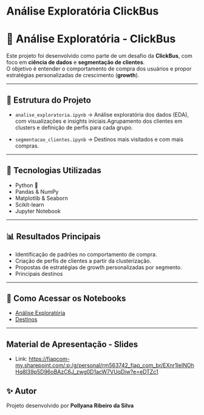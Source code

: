 # Análise Exploratória ClickBus
# 🚌 Análise Exploratória - ClickBus

Este projeto foi desenvolvido como parte de um desafio da **ClickBus**, com foco em **ciência de dados** e **segmentação de clientes**.  
O objetivo é entender o comportamento de compra dos usuários e propor estratégias personalizadas de crescimento (**growth**).

---

## 📂 Estrutura do Projeto

- `analise_exploratoria.ipynb` → Análise exploratória dos dados (EDA), com visualizações e insights iniciais.Agrupamento dos clientes em clusters e definição de perfis para cada grupo.  
  
- `segmentacao_clientes.ipynb` → Destinos mais visitados e com mais compras.  

---

## 🚀 Tecnologias Utilizadas

- Python 🐍
- Pandas & NumPy
- Matplotlib & Seaborn
- Scikit-learn
- Jupyter Notebook

---

## 📊 Resultados Principais

- Identificação de padrões no comportamento de compra.
- Criação de perfis de clientes a partir da clusterização.
- Propostas de estratégias de growth personalizadas por segmento.
- Principais destinos

---

## 🔗 Como Acessar os Notebooks

- [Análise Exploratória](./analise_exploratoria.ipynb)  
- [Destinos](./Destinos.ipynb)  

---
## Material de Apresentação - Slides
- Link: https://fiapcom-my.sharepoint.com/:p:/g/personal/rm563742_fiap_com_br/EXnr1IeINOhHq8l39p5D96oBAzC6J_zwg0D1acW7VUqDiw?e=eDTZc1
  
## ✨ Autor

Projeto desenvolvido por **Pollyana Ribeiro da Silva**  

